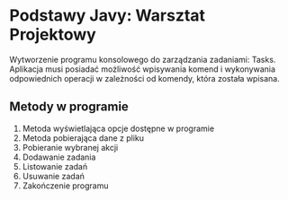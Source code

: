 # Podstawy Javy: Warsztat Projektowy

Wytworzenie programu konsolowego do zarządzania zadaniami: Tasks.
Aplikacja musi posiadać możliwość wpisywania komend i wykonywania odpowiednich operacji w zależności od komendy, która została wpisana.


## Metody w programie
1. Metoda wyświetlająca opcje dostępne w programie
2. Metoda pobierająca dane z pliku
3. Pobieranie wybranej akcji
4. Dodawanie zadania
5. Listowanie zadań
6. Usuwanie zadań
7. Zakończenie programu
